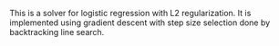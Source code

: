 This is a solver for logistic regression with L2 regularization. It is implemented using gradient descent with step size selection done by backtracking line search.